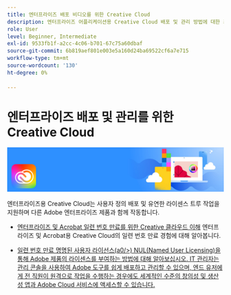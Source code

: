 ```yaml
---
title: 엔터프라이즈 배포 비디오를 위한 Creative Cloud
description: 엔터프라이즈 어플리케이션용 Creative Cloud 배포 및 관리 방법에 대한 최신 정보
role: User
level: Beginner, Intermediate
exl-id: 9533fb1f-a2cc-4c06-b701-67c75a60dbaf
source-git-commit: 6b819aef801e003e5a160d24ba69522cf6a7e715
workflow-type: tm+mt
source-wordcount: '130'
ht-degree: 0%

---
```


# 엔터프라이즈 배포 및 관리를 위한 Creative Cloud

![Creative Cloud Hero 이미지](../assets/CCEbanner.png)

엔터프라이즈용 Creative Cloud는 사용자 정의 배포 및 유연한 라이센스 트루 작업을 지원하며 다른 Adobe 엔터프라이즈 제품과 함께 작동합니다.

* [엔터프라이즈 및 Acrobat 일련 번호 만료를 위한 Creative 클라우드 이해](cceserial.md)
엔터프라이즈 및 Acrobat용 Creative Cloud의 일련 번호 만료 경험에 대해 알아봅니다.

* [일련 번호 만료 명명된 사용자 라이선스(a0/>)
NUL(Named User Licensing)을 통해 Adobe 제품의 라이센스를 부여하는 방법에 대해 알아보십시오. IT 관리자는 관리 콘솔을 사용하여 Adobe 도구를 쉽게 배포하고 관리할 수 있으며, 엔드 유저에게 전 직원이 원격으로 작업을 수행하는 경우에도 세계적인 수준의 창의성 및 생산성 앱과 Adobe Cloud 서비스에 액세스할 수 있습니다.](nameduserlicensing.md)
